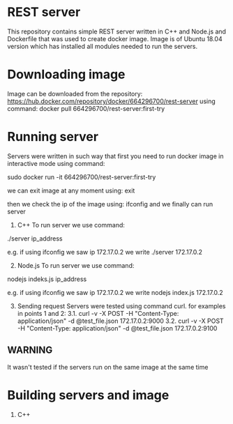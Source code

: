 # REST server

This repository contains simple REST server written in C++ and Node.js and Dockerfile that was used to create docker image.
Image is of Ubuntu 18.04 version which has installed all modules needed to run the servers.

# Downloading image
Image can be downloaded from the repository: https://hub.docker.com/repository/docker/664296700/rest-server
using command: docker pull 664296700/rest-server:first-try

# Running server
Servers were written in such way that first you need to run docker image in interactive mode using command:

sudo docker run -it 664296700/rest-server:first-try

we can exit image at any moment using: exit

then we check the ip of the image using: ifconfig
and we finally can run server

1. C++
To run server we use command:

./server ip_address

e.g. if using ifconfig we saw ip 172.17.0.2 we write
./server 172.17.0.2

2. Node.js
To run server we use command:

nodejs indeks.js ip_address

e.g. if using ifconfig we saw ip 172.17.0.2 we write
nodejs index.js 172.17.0.2

3. Sending request
Servers were tested using command curl. for examples in points 1 and 2:
3.1. curl -v -X POST -H "Content-Type: application/json" -d @test_file.json 172.17.0.2:9000
3.2. curl -v -X POST -H "Content-Type: application/json" -d @test_file.json 172.17.0.2:9100

WARNING
-------
It wasn't tested if the servers run on the same image at the same time

# Building servers and image

1. C++
